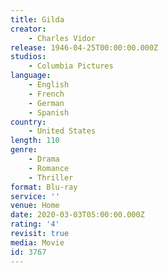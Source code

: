 ```yaml
---
title: Gilda
creator:
    - Charles Vidor
release: 1946-04-25T00:00:00.000Z
studios:
    - Columbia Pictures
language:
    - English
    - French
    - German
    - Spanish
country:
    - United States
length: 110
genre:
    - Drama
    - Romance
    - Thriller
format: Blu-ray
service: ''
venue: Home
date: 2020-03-03T05:00:00.000Z
rating: '4'
revisit: true
media: Movie
id: 3767
---
```



